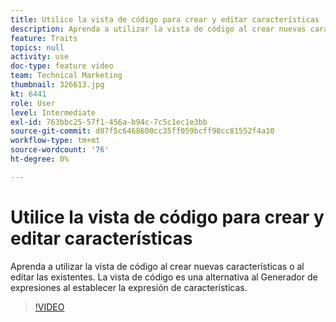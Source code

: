 ```yaml
---
title: Utilice la vista de código para crear y editar características
description: Aprenda a utilizar la vista de código al crear nuevas características o al editar las existentes. La vista de código es una alternativa al Generador de expresiones al establecer la expresión de características.
feature: Traits
topics: null
activity: use
doc-type: feature video
team: Technical Marketing
thumbnail: 326613.jpg
kt: 6441
role: User
level: Intermediate
exl-id: 763bbc25-57f1-456a-b94c-7c5c1ec1e3bb
source-git-commit: d87f5c6468600cc35ff059bcff98cc81552f4a10
workflow-type: tm+mt
source-wordcount: '76'
ht-degree: 0%

---
```


# Utilice la vista de código para crear y editar características

Aprenda a utilizar la vista de código al crear nuevas características o al editar las existentes. La vista de código es una alternativa al Generador de expresiones al establecer la expresión de características.

>[!VIDEO](https://video.tv.adobe.com/v/326613/?quality=12&learn=on)
